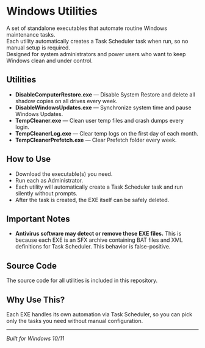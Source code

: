 # Windows Utilities

A set of standalone executables that automate routine Windows maintenance tasks.  
Each utility automatically creates a Task Scheduler task when run, so no manual setup is required.  
Designed for system administrators and power users who want to keep Windows clean and under control.

## Utilities

- **DisableComputerRestore.exe** — Disable System Restore and delete all shadow copies on all drives every week.  
- **DisableWindowsUpdates.exe** — Synchronize system time and pause Windows Updates.  
- **TempCleaner.exe** — Clean user temp files and crash dumps every login.  
- **TempCleanerLog.exe** — Clear temp logs on the first day of each month.  
- **TempCleanerPrefetch.exe** — Clear Prefetch folder every week.  

## How to Use

- Download the executable(s) you need.  
- Run each as Administrator.  
- Each utility will automatically create a Task Scheduler task and run silently without prompts.  
- After the task is created, the EXE itself can be safely deleted.  

## Important Notes

- **Antivirus software may detect or remove these EXE files.** This is because each EXE is an SFX archive containing BAT files and XML definitions for Task Scheduler. This behavior is false-positive.

## Source Code

The source code for all utilities is included in this repository.  

## Why Use This?

Each EXE handles its own automation via Task Scheduler, so you can pick only the tasks you need without manual configuration.  

---

*Built for Windows 10/11*
